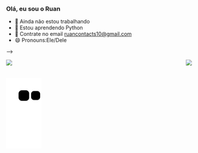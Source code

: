 ### Olá, eu sou o Ruan


- 🔭 Ainda não estou trabalhando
- 🌱 Estou aprendendo Python
- 💬 Contrate no email ruancontacts10@gmail.com
- 😄 Pronouns:Ele/Dele

-->
<div>
  
  <img  height="180em" src="https://github-readme-stats.vercel.app/api?username=Ruannnz7&_icons=true&theme=dark&include_all_commits=true&count_private=true"/>
  <img align="right"  src="https://github-readme-stats.vercel.app/api/top-langs/?username=Ruannnz7&layout=compact&langs_count=16&theme=great-gatsby"/>
</div>
<br>












![Snake animation](https://github.com/Ruannnz7/Ruannnz7/blob/output/github-contribution-grid-snake.svg)
